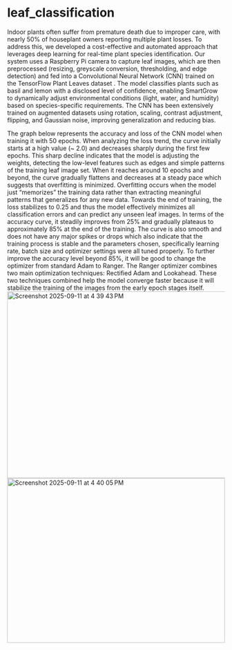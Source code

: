 # leaf_classification
Indoor plants often suffer from premature death due to improper care, with nearly 50% of houseplant owners reporting multiple plant losses. To address this, we developed a cost-effective and automated approach that leverages deep learning for real-time plant species identification. Our system uses a Raspberry Pi camera to capture leaf images, which are then preprocessed (resizing, greyscale conversion, thresholding, and edge detection) and fed into a Convolutional Neural Network (CNN) trained on the TensorFlow Plant Leaves dataset
. The model classifies plants such as basil and lemon with a disclosed level of confidence, enabling SmartGrow to dynamically adjust environmental conditions (light, water, and humidity) based on species-specific requirements. The CNN has been extensively trained on augmented datasets using rotation, scaling, contrast adjustment, flipping, and Gaussian noise, improving generalization and reducing bias. 

The graph below represents the accuracy and loss of the CNN model when training it with 50 epochs. When analyzing the loss trend, the curve initially starts at a high value (~ 2.0) and decreases sharply during the first few epochs. This sharp decline indicates that the model is adjusting the weights, detecting the low-level features such as edges and simple patterns of the training leaf image set. When it reaches around 10 epochs and beyond, the curve gradually flattens and decreases at a steady pace which suggests that overfitting is minimized. Overfitting occurs when the model just “memorizes” the training data rather than extracting meaningful patterns that generalizes for any new data. Towards the end of training, the loss stabilizes to 0.25 and thus the model effectively minimizes all classification errors and can predict any unseen leaf images. In terms of the accuracy curve, it steadily improves from 25% and gradually plateaus to approximately 85% at the end of the training. The curve is also smooth and does not have any major spikes or drops which also indicate that the training process is stable and the parameters chosen, specifically learning rate, batch size and optimizer settings were all tuned properly. To further improve the accuracy level beyond 85%, it will be good to change the optimizer from standard Adam to Ranger. The Ranger optimizer combines two main optimization techniques: Rectified Adam and Lookahead. These two techniques combined help the model converge faster because it will stabilize the training of the images from the early epoch stages itself.
<img width="665" height="432" alt="Screenshot 2025-09-11 at 4 39 43 PM" src="https://github.com/user-attachments/assets/e4a2f108-330d-4880-9bfb-8af5a02ab711" />
<img width="504" height="381" alt="Screenshot 2025-09-11 at 4 40 05 PM" src="https://github.com/user-attachments/assets/fec6cece-ee56-4d58-bbae-202eb8bbcf24" />
